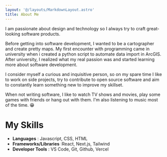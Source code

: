 ```yaml
---
layout: '@/layouts/MarkdownLayout.astro'
title: About Me
---
```


I am passionate about design and technology so I always try to craft great-looking software products.

Before getting into software development, I wanted to be a cartographer and create pretty maps. My first encounter with programming came in university when i created a python script to automate data import in ArcGIS. After university, I realized what my real passion was and started learning more about software development.

I consider myself a curious and inquisitive person, so on my spare time I like to work on side projects, try to contribute to open source software and aim to constantly learn something new to improve my skillset.

When not writing software, I like to watch TV shows and movies, play some games with friends or hang out with them. I'm also listening to music most of the time. 😁

# My Skills

- **Languages** : Javascript, CSS, HTML
- **Frameworks/Libraries** :React, Next.js, Tailwind
- **Developer Tools** : VS Code, Git, Github, Vercel
